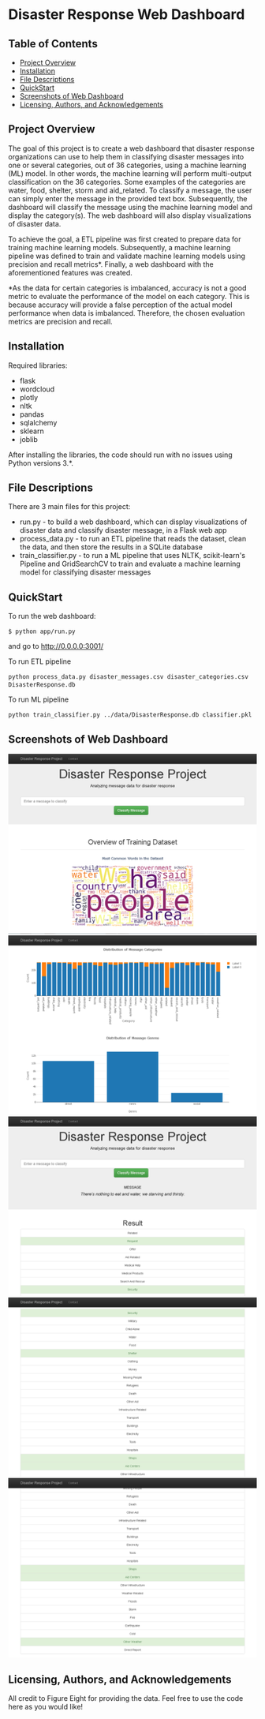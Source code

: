 # Disaster Response Web Dashboard

## Table of Contents  
* [Project Overview](#overview)
* [Installation](#installation)  
* [File Descriptions](#file)
* [QuickStart](#quickstart)
* [Screenshots of Web Dashboard](#screenshots)
* [Licensing, Authors, and Acknowledgements](#licensing)


<a id="overview"></a>
## Project Overview
The goal of this project is to create a web dashboard that disaster response organizations can use to help them in classifying disaster messages into one or several categories, out of 36 categories, using a machine learning (ML) model. In other words, the machine learning will perform multi-output classification on the 36 categories. Some examples of the categories are water, food, shelter, storm and aid_related. To classify a message, the user can simply enter the message in the provided text box. Subsequently, the dashboard will classify the message using the machine learning model and display the category(s). The web dashboard will also display visualizations of disaster data.

To achieve the goal, a ETL pipeline was first created to prepare data for training machine learning models. Subsequently, a machine learning pipeline was defined to train and validate machine learning models using precision and recall metrics*. Finally, a web dashboard with the aforementioned features was created.

\*As the data for certain categories is imbalanced, accuracy is not a good metric to evaluate the performance of the model on each category. This is because accuracy will provide a false perception of the actual model performance when data is imbalanced. Therefore, the chosen evaluation metrics are precision and recall.

<a id="installation"></a>
## Installation
Required libraries:
* flask
* wordcloud
* plotly
* nltk
* pandas
* sqlalchemy
* sklearn
* joblib

After installing the libraries, the code should run with no issues using Python versions 3.*.

<a id="file"></a>
## File Descriptions
There are 3 main files for this project:
* run.py - to build a web dashboard, which can display visualizations of disaster data and classify disaster message, in a Flask web app
* process_data.py - to run an ETL pipeline that reads the dataset, clean the data, and then store the results in a SQLite database
* train_classifier.py - to run a ML pipeline that uses NLTK, scikit-learn's Pipeline and GridSearchCV to train and evaluate a machine learning model for classifying disaster messages
 
<a id="quickstart"></a>
## QuickStart
To run the web dashboard:
```
$ python app/run.py
```
and go to http://0.0.0.0:3001/

To run ETL pipeline
```
python process_data.py disaster_messages.csv disaster_categories.csv DisasterResponse.db
```

To run ML pipeline
```
python train_classifier.py ../data/DisasterResponse.db classifier.pkl
```

<a id="screenshots"></a>
## Screenshots of Web Dashboard
<img src="screenshots/ss1.PNG" alt-text='visualization1'>
<img src="screenshots/ss2.PNG" alt-text='visualization1'>
<img src="screenshots/ss3.PNG" alt-text='classification1'>
<img src="screenshots/ss4.PNG" alt-text='classification2'>
<img src="screenshots/ss5.PNG" alt-text='classification3'>

<a id="licensing"></a>
## Licensing, Authors, and Acknowledgements
All credit to Figure Eight for providing the data. Feel free to use the code here as you would like!
